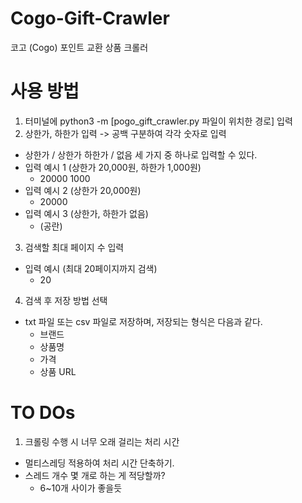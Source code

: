# Cogo-Gift-Crawler

코고 (Cogo) 포인트 교환 상품 크롤러

# 사용 방법

1. 터미널에 python3 -m [pogo_gift_crawler.py 파일이 위치한 경로] 입력
2. 상한가, 하한가 입력 -> 공백 구분하여 각각 숫자로 입력

-   상한가 / 상한가 하한가 / 없음 세 가지 중 하나로 입력할 수 있다.
-   입력 예시 1 (상한가 20,000원, 하한가 1,000원)
    -   20000 1000
-   입력 예시 2 (상한가 20,000원)
    -   20000
-   입력 예시 3 (상한가, 하한가 없음)
    -   (공란)

3. 검색할 최대 페이지 수 입력

-   입력 예시 (최대 20페이지까지 검색)
    -   20

4. 검색 후 저장 방법 선택

-   txt 파일 또는 csv 파일로 저장하며, 저장되는 형식은 다음과 같다.
    -   브랜드
    -   상품명
    -   가격
    -   상품 URL

# TO DOs

1. 크롤링 수행 시 너무 오래 걸리는 처리 시간

-   멀티스레딩 적용하여 처리 시간 단축하기.
-   스레드 개수 몇 개로 하는 게 적당할까?
    -   6~10개 사이가 좋을듯
